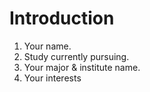 # Introduction
1. Your name.
2. Study currently pursuing.
3. Your major & institute name.
4. Your interests
